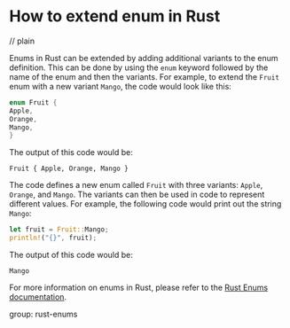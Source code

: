 # How to extend enum in Rust
// plain

Enums in Rust can be extended by adding additional variants to the enum definition. This can be done by using the `enum` keyword followed by the name of the enum and then the variants. For example, to extend the `Fruit` enum with a new variant `Mango`, the code would look like this:
```rust
enum Fruit {
Apple,
Orange,
Mango,
}
```
The output of this code would be:
```
Fruit { Apple, Orange, Mango }
```
The code defines a new enum called `Fruit` with three variants: `Apple`, `Orange`, and `Mango`. The variants can then be used in code to represent different values. For example, the following code would print out the string `Mango`:
```rust
let fruit = Fruit::Mango;
println!("{}", fruit);
```
The output of this code would be:
```
Mango
```
For more information on enums in Rust, please refer to the [Rust Enums documentation](https://doc.rust-lang.org/book/ch06-01-defining-an-enum.html).

group: rust-enums